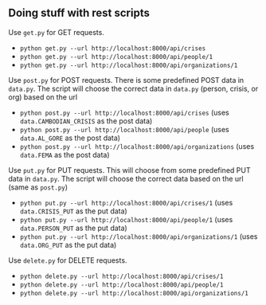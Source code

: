Doing stuff with rest scripts
-----------------------------

Use `get.py` for GET requests. 

* `python get.py --url http://localhost:8000/api/crises`
* `python get.py --url http://localhost:8000/api/people/1`
* `python get.py --url http://localhost:8000/api/organizations/1`

Use `post.py` for POST requests. There is some predefined POST data in `data.py`. The script will choose the correct data in `data.py` (person, crisis, or org) based on the url

* `python post.py --url http://localhost:8000/api/crises` (uses `data.CAMBODIAN_CRISIS` as the post data)
* `python post.py --url http://localhost:8000/api/people` (uses `data.AL_GORE` as the post data)
* `python post.py --url http://localhost:8000/api/organizations` (uses `data.FEMA` as the post data)

Use `put.py` for PUT requests. This will choose from some predefined PUT data in `data.py`. The script will choose the correct data based on the url (same as `post.py`)
 
* `python put.py --url http://localhost:8000/api/crises/1` (uses `data.CRISIS_PUT` as the put data)
* `python put.py --url http://localhost:8000/api/people/1` (uses `data.PERSON_PUT` as the put data)
* `python put.py --url http://localhost:8000/api/organizations/1` (uses `data.ORG_PUT` as the put data)

Use `delete.py` for DELETE requests.

* `python delete.py --url http://localhost:8000/api/crises/1`
* `python delete.py --url http://localhost:8000/api/people/1`
* `python delete.py --url http://localhost:8000/api/organizations/1`


